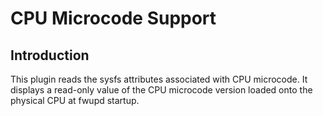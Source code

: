 CPU Microcode Support
=================

Introduction
------------

This plugin reads the sysfs attributes associated with CPU microcode.
It displays a read-only value of the CPU microcode version loaded onto
the physical CPU at fwupd startup.
